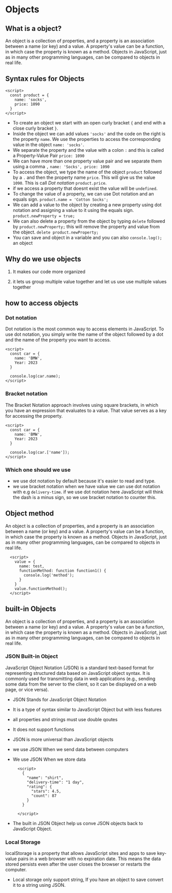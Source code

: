# Objects

## What is a object?

An object is a collection of properties, and a property is an association between a name (or key) and a value. A property's value can be a function, in which case the property is known as a method. Objects in JavaScript, just as in many other programming languages, can be compared to objects in real life.

## Syntax rules for Objects

    <script>
      const product = {
        name: 'socks',
        price: 1090
      }
    </script>

- To create an object we start with an open curly bracket `{` and end with a close curly bracket `}`.
- Inside the object we can add values `'socks'` and the code on the right is the property `name`. We use the properties to access the corresponding value in the object `name: 'socks'`.
- We separate the property and the value with a colon `:` and this is called a Property-Value Pair `price: 1090`
- We can have more than one property value pair and we separate them using a comma `,` `name: 'Socks', price: 1090`
- To access the object, we type the name of the object `product` followed by a `.` and then the property name `price`. This will give us the value `1090`. This is call _Dot notation_ `product.price`.
- if we access a property that doesnt exist the value will be  `undefined`.
- To change the value of a property, we can use Dot notation and an equals sign. `product.name = 'Cotton Socks';`
- We can add a value to the object by creating a new property using dot notation and assigning a value to it using the equals sign. `product.newProperty = true;` 
- We can also delete a property from the object by typing `delete` followed by `product.newProperty;` this will remove the property and value from the object. `delete product.newProperty;`
- You can save and object in a variable and you can also `console.log();` an object

## Why do we use objects

1. It makes our code more organized

2. it lets us group multiple value together and let us use use multiple values together

## how to access objects 

### Dot notation

Dot notation is the most common way to access elements in JavaScript. To use dot notation, you simply write the name of the object followed by a dot and the name of the property you want to access.

    <script>
      const car = {
        name: 'BMW',
        Year: 2023
      }

      console.log(car.name);
    </script>

### Bracket notation

The Bracket Notation approach involves using square brackets, in which you have an expression that evaluates to a value. That value serves as a key for accessing the property.

    <script>
      const car = {
        name: 'BMW',
        Year: 2023
      }

      console.log(car.['name']);
    </script>

### Which one should we use

- we use dot notation by default because it's easier to read and type.
- we use bracket notation when we have value we can use dot notation with e.g `delivery-time`. if we use dot notation here JavaScript will think the dash is a minus sign, so we use bracket notation to counter this.

## Object method

An object is a collection of properties, and a property is an association between a name (or key) and a value. A property's value can be a function, in which case the property is known as a method. Objects in JavaScript, just as in many other programming languages, can be compared to objects in real life.

      <script>
        value = {
          name: test,
          functionMethod: function function1() {
            console.log('method');
          }
        }
        value.functionMethod();
      </script>

## built-in Objects

An object is a collection of properties, and a property is an association between a name (or key) and a value. A property's value can be a function, in which case the property is known as a method. Objects in JavaScript, just as in many other programming languages, can be compared to objects in real life.

### JSON Built-in Object

JavaScript Object Notation (JSON) is a standard text-based format for representing structured data based on JavaScript object syntax. It is commonly used for transmitting data in web applications (e.g., sending some data from the server to the client, so it can be displayed on a web page, or vice versa).

- JSON Stands for JavaScript Object Notation
- It is a type of syntax similar to JavaScript Object but with less features
- all properties and strings must use double qoutes
- It does not support functions
- JSON is more universal than JavaScript objects
- we use JSON When we send data between computers
- We use JSON When we store data


        <script>
          {
            "name": "shirt",
            "delivery-time": "1 day",
            "rating": {
              "stars": 4.5,
              "count": 87
            }
          }

        </script>

- The built in JSON Object help us conve  JSON objects back to JavaScript Object.

### Local Storage

localStorage is a property that allows JavaScript sites and apps to save key-value pairs in a web browser with no expiration date. This means the data stored persists even after the user closes the browser or restarts the computer.

- Local storage only support string, If you have an object to save convert it to a string using JSON.








